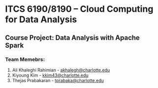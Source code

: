 # ITCS 6190/8190 – Cloud Computing for Data Analysis

## Course Project: Data Analysis with Apache Spark

### Team Memebrs:

1. Ali Khaleghi Rahimian - akhalegh@charlotte.edu
2. Kiyoung Kim - kkim43@charlotte.edu
3. Thejas Prabakaran - tprabaka@charlotte.edu
